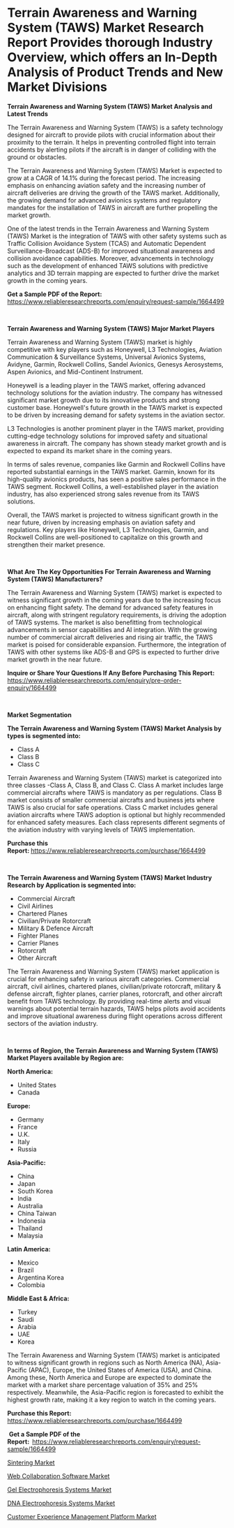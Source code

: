 <p><h1>Terrain Awareness and Warning System (TAWS) Market Research Report Provides thorough Industry Overview, which offers an In-Depth Analysis of Product Trends and New Market Divisions</h1></p><p><strong>Terrain Awareness and Warning System (TAWS) Market Analysis and Latest Trends</strong></p>
<p><p>The Terrain Awareness and Warning System (TAWS) is a safety technology designed for aircraft to provide pilots with crucial information about their proximity to the terrain. It helps in preventing controlled flight into terrain accidents by alerting pilots if the aircraft is in danger of colliding with the ground or obstacles. </p><p>The Terrain Awareness and Warning System (TAWS) Market is expected to grow at a CAGR of 14.1% during the forecast period. The increasing emphasis on enhancing aviation safety and the increasing number of aircraft deliveries are driving the growth of the TAWS market. Additionally, the growing demand for advanced avionics systems and regulatory mandates for the installation of TAWS in aircraft are further propelling the market growth.</p><p>One of the latest trends in the Terrain Awareness and Warning System (TAWS) Market is the integration of TAWS with other safety systems such as Traffic Collision Avoidance System (TCAS) and Automatic Dependent Surveillance-Broadcast (ADS-B) for improved situational awareness and collision avoidance capabilities. Moreover, advancements in technology such as the development of enhanced TAWS solutions with predictive analytics and 3D terrain mapping are expected to further drive the market growth in the coming years.</p></p>
<p><strong>Get a Sample PDF of the Report:&nbsp;</strong> <a href="https://www.reliableresearchreports.com/enquiry/request-sample/1664499">https://www.reliableresearchreports.com/enquiry/request-sample/1664499</a></p>
<p>&nbsp;</p>
<p><strong>Terrain Awareness and Warning System (TAWS) Major Market Players</strong></p>
<p><p>Terrain Awareness and Warning System (TAWS) market is highly competitive with key players such as Honeywell, L3 Technologies, Aviation Communication & Surveillance Systems, Universal Avionics Systems, Avidyne, Garmin, Rockwell Collins, Sandel Avionics, Genesys Aerosystems, Aspen Avionics, and Mid-Continent Instrument.</p><p>Honeywell is a leading player in the TAWS market, offering advanced technology solutions for the aviation industry. The company has witnessed significant market growth due to its innovative products and strong customer base. Honeywell's future growth in the TAWS market is expected to be driven by increasing demand for safety systems in the aviation sector.</p><p>L3 Technologies is another prominent player in the TAWS market, providing cutting-edge technology solutions for improved safety and situational awareness in aircraft. The company has shown steady market growth and is expected to expand its market share in the coming years.</p><p>In terms of sales revenue, companies like Garmin and Rockwell Collins have reported substantial earnings in the TAWS market. Garmin, known for its high-quality avionics products, has seen a positive sales performance in the TAWS segment. Rockwell Collins, a well-established player in the aviation industry, has also experienced strong sales revenue from its TAWS solutions.</p><p>Overall, the TAWS market is projected to witness significant growth in the near future, driven by increasing emphasis on aviation safety and regulations. Key players like Honeywell, L3 Technologies, Garmin, and Rockwell Collins are well-positioned to capitalize on this growth and strengthen their market presence.</p></p>
<p>&nbsp;</p>
<p><strong>What Are The Key Opportunities For Terrain Awareness and Warning System (TAWS) Manufacturers?</strong></p>
<p><p>The Terrain Awareness and Warning System (TAWS) market is expected to witness significant growth in the coming years due to the increasing focus on enhancing flight safety. The demand for advanced safety features in aircraft, along with stringent regulatory requirements, is driving the adoption of TAWS systems. The market is also benefitting from technological advancements in sensor capabilities and AI integration. With the growing number of commercial aircraft deliveries and rising air traffic, the TAWS market is poised for considerable expansion. Furthermore, the integration of TAWS with other systems like ADS-B and GPS is expected to further drive market growth in the near future.</p></p>
<p><strong>Inquire or Share Your Questions If Any Before Purchasing This Report:</strong> <a href="https://www.reliableresearchreports.com/enquiry/pre-order-enquiry/1664499">https://www.reliableresearchreports.com/enquiry/pre-order-enquiry/1664499</a></p>
<p>&nbsp;</p>
<p><strong>Market Segmentation</strong></p>
<p><strong>The Terrain Awareness and Warning System (TAWS) Market Analysis by types is segmented into:</strong></p>
<p><ul><li>Class A</li><li>Class B</li><li>Class C</li></ul></p>
<p><p>Terrain Awareness and Warning System (TAWS) market is categorized into three classes -Class A, Class B, and Class C. Class A market includes large commercial aircrafts where TAWS is mandatory as per regulations. Class B market consists of smaller commercial aircrafts and business jets where TAWS is also crucial for safe operations. Class C market includes general aviation aircrafts where TAWS adoption is optional but highly recommended for enhanced safety measures. Each class represents different segments of the aviation industry with varying levels of TAWS implementation.</p></p>
<p><strong>Purchase this Report:&nbsp;</strong><a href="https://www.reliableresearchreports.com/purchase/1664499">https://www.reliableresearchreports.com/purchase/1664499</a></p>
<p>&nbsp;</p>
<p><strong>The Terrain Awareness and Warning System (TAWS) Market Industry Research by Application is segmented into:</strong></p>
<p><ul><li>Commercial Aircraft</li><li>Civil Airlines</li><li>Chartered Planes</li><li>Civilian/Private Rotorcraft</li><li>Military & Defence Aircraft</li><li>Fighter Planes</li><li>Carrier Planes</li><li>Rotorcraft</li><li>Other Aircraft</li></ul></p>
<p><p>The Terrain Awareness and Warning System (TAWS) market application is crucial for enhancing safety in various aircraft categories. Commercial aircraft, civil airlines, chartered planes, civilian/private rotorcraft, military & defense aircraft, fighter planes, carrier planes, rotorcraft, and other aircraft benefit from TAWS technology. By providing real-time alerts and visual warnings about potential terrain hazards, TAWS helps pilots avoid accidents and improve situational awareness during flight operations across different sectors of the aviation industry.</p></p>
<p>&nbsp;</p>
<p><strong>In terms of Region, the Terrain Awareness and Warning System (TAWS) Market Players available by Region are:</strong></p>
<p>
    <p> <strong> North America: </strong>
        <ul>
            <li>United States</li>
            <li>Canada</li>
        </ul>
        </p> 
    <p> <strong> Europe: </strong>
        <ul>
            <li>Germany</li>
            <li>France</li>
            <li>U.K.</li>
            <li>Italy</li>
            <li>Russia</li>
        </ul>
        </p> 
    <p> <strong> Asia-Pacific: </strong>
        <ul>
            <li>China</li>
            <li>Japan</li>
            <li>South Korea</li>
            <li>India</li>
            <li>Australia</li>
            <li>China Taiwan</li>
            <li>Indonesia</li>
            <li>Thailand</li>
            <li>Malaysia</li>
        </ul>
        </p> 
    <p> <strong> Latin America: </strong>
        <ul>
            <li>Mexico</li>
            <li>Brazil</li>
            <li>Argentina Korea</li>
            <li>Colombia</li>
        </ul>
        </p> 
    <p> <strong> Middle East & Africa: </strong>
        <ul>
            <li>Turkey</li>
            <li>Saudi</li>
            <li>Arabia</li>
            <li>UAE</li>
            <li>Korea</li>
        </ul>
    </p>
    </p>
<p><p>The Terrain Awareness and Warning System (TAWS) market is anticipated to witness significant growth in regions such as North America (NA), Asia-Pacific (APAC), Europe, the United States of America (USA), and China. Among these, North America and Europe are expected to dominate the market with a market share percentage valuation of 35% and 25% respectively. Meanwhile, the Asia-Pacific region is forecasted to exhibit the highest growth rate, making it a key region to watch in the coming years.</p></p>
<p><strong>Purchase this Report: </strong><a href="https://www.reliableresearchreports.com/purchase/1664499">https://www.reliableresearchreports.com/purchase/1664499</a></p>
<p>&nbsp;<strong>Get a Sample PDF of the Report:&nbsp;&nbsp;</strong><a href="https://www.reliableresearchreports.com/enquiry/request-sample/1664499">https://www.reliableresearchreports.com/enquiry/request-sample/1664499</a></p>
<p><strong></strong></p>
<p><p><a href="https://medium.com/@luispacocha/sintering-market-size-and-market-trends-complete-industry-overview-2024-to-2031-b59c267c297a">Sintering Market</a></p><p><a href="https://medium.com/@francesryan1989/web-collaboration-software-market-the-key-to-successful-business-strategy-forecast-till-2031-a40aaad4c3df">Web Collaboration Software Market</a></p><p><a href="https://medium.com/@seanhunt765/gel-electrophoresis-systems-market-furnishes-information-on-market-share-market-trends-and-market-9eb2a8f2f985">Gel Electrophoresis Systems Market</a></p><p><a href="https://medium.com/@seanhunt765/dna-electrophoresis-systems-market-insight-market-trends-growth-forecasted-from-2024-to-2031-073c3b4665fa">DNA Electrophoresis Systems Market</a></p><p><a href="https://medium.com/@juliemoreno2007/customer-experience-management-platform-market-furnishes-information-on-market-share-market-feb71f2a086c">Customer Experience Management Platform Market</a></p></p>
